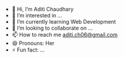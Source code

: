 - 👋 Hi, I’m Aditi Chaudhary
- 👀 I’m interested in ...
- 🌱 I’m currently learning Web Development
- 💞️ I’m looking to collaborate on ...
- 📫 How to reach me aditi.ch06@gmail.com
- 😄 Pronouns: Her
- ⚡ Fun fact: ...

<!---
Aditi-Ch06/Aditi-Ch06 is a ✨ special ✨ repository because its `README.md` (this file) appears on your GitHub profile.
You can click the Preview link to take a look at your changes.
--->
